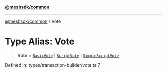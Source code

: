 [**@meshsdk/common**](../README.md)

***

[@meshsdk/common](../globals.md) / Vote

# Type Alias: Vote

> **Vote** = [`BasicVote`](BasicVote.md) \| [`ScriptVote`](ScriptVote.md) \| [`SimpleScriptVote`](SimpleScriptVote.md)

Defined in: types/transaction-builder/vote.ts:7
